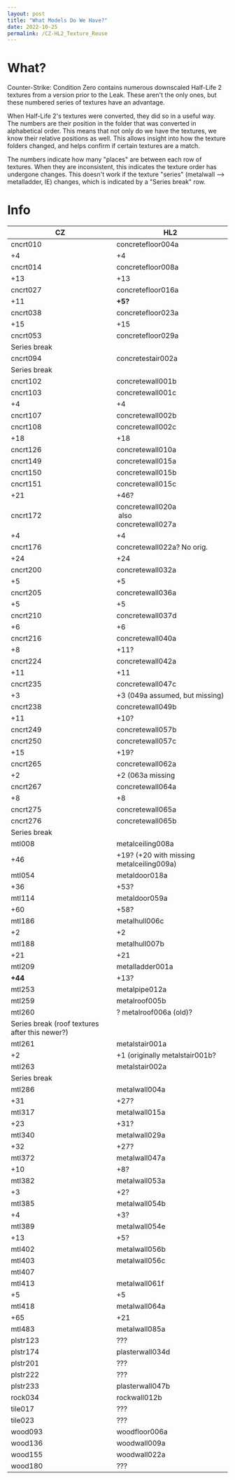 ```yaml
---
layout: post
title: "What Models Do We Have?"
date: 2022-10-25
permalink: /CZ-HL2_Texture_Reuse
---
```


<h1> What? </h1>

<p>Counter-Strike: Condition Zero contains numerous downscaled Half-Life 2 textures from a version prior to the Leak. These aren't the only ones, but these numbered series of textures have an advantage. </p>

<p>When Half-Life 2's textures were converted, they did so in a useful way. The numbers are their position in the folder that was converted in alphabetical order. This means that not only do we have the textures, we know their relative positions as well. This allows insight into how the texture folders changed, and helps confirm if certain textures are a match.  </p>

<p>The numbers indicate how many "places" are between each row of textures. When they are inconsistent, this indicates the texture order has undergone changes. This doesn't work if the texture "series" (metalwall --> metalladder, IE) changes, which is indicated by a "Series break" row. </p>

<h1> Info </h1> 

<table style="max-width:1100px;">
<thead>
<tr>
<th>CZ</th>
<th>HL2</th>
</tr>
</thead>
<tbody>
<tr>
<td>cncrt010  <br /> <img src="assets/czhl2/cncrt010_result.png" alt=""></td>
<td>concretefloor004a <br /> <img src="assets/czhl2/concretefloor004a.png" alt=""></td>
</tr>
<tr>
<td>+4</td>
<td>+4</td>
</tr>
<tr>
<td>cncrt014  <br /> <img src="assets/czhl2/cncrt014_result.png" alt=""></td>
<td>concretefloor008a <br /> <img src="assets/czhl2/concretefloor008a.png" alt=""></td>
</tr>
<tr>
<td>+13</td>
<td>+13</td>
</tr>
<tr>
<td>cncrt027 <br /> <img src="assets/czhl2/cncrt027_result.png" alt=""></td>
<td>concretefloor016a <br /> <img src="assets/czhl2/concretefloor016a.png" alt=""></td>
</tr>
<tr>
<td>+11</td>
<td><strong>+5?</strong></td>
</tr>
<tr>
<td>cncrt038 <br /> <img src="assets/czhl2/cncrt038_result.png" alt=""></td>
<td>concretefloor023a <br /> <img src="assets/czhl2/concretefloor023a.png" alt=""></td>
</tr>
<tr>
<td>+15</td>
<td>+15</td>
</tr>
<tr>
<td>cncrt053 <br /> <img src="assets/czhl2/cncrt053_result.png" alt=""></td>
<td>concretefloor029a <br /> <img src="assets/czhl2/concretefloor029a.png" alt=""></td>
</tr>
<tr>
<td>Series break</td>
<td></td>
</tr>
<tr>
<td>cncrt094 <br /> <img src="assets/czhl2/cncrt094_result.png" alt=""></td>
<td>concretestair002a <br /> <img src="assets/czhl2/concretestair002a.png" alt=""></td>
</tr>
<tr>
<td>Series break</td>
<td></td>
</tr>
<tr>
<td>cncrt102 <br /> <img src="assets/czhl2/cncrt102_result.png" alt=""></td>
<td>concretewall001b <br /> <img src="assets/czhl2/concretewall001b%201.png" alt=""></td>
</tr>
<tr>
<td>cncrt103 <br /> <img src="assets/czhl2/cncrt103_result.png" alt=""></td>
<td>concretewall001c <br /> <img src="assets/czhl2/concretewall001c.png" alt=""></td>
</tr>
<tr>
<td>+4</td>
<td>+4</td>
</tr>
<tr>
<td>cncrt107 <br /> <img src="assets/czhl2/cncrt107_result.png" alt=""></td>
<td>concretewall002b <br /> <img src="assets/czhl2/concretewall002b.png" alt=""></td>
</tr>
<tr>
<td>cncrt108 <br /> <img src="assets/czhl2/cncrt108_result.png" alt=""></td>
<td>concretewall002c <br /> <img src="assets/czhl2/concretewall002c.png" alt=""></td>
</tr>
<tr>
<td>+18</td>
<td>+18</td>
</tr>
<tr>
<td>cncrt126 <br /> <img src="assets/czhl2/cncrt126_result.png" alt=""></td>
<td>concretewall010a <br /> <img src="assets/czhl2/concretewall010a.png" alt=""></td>
</tr>
<tr>
<td>cncrt149 <br /> <img src="assets/czhl2/cncrt149_result.png" alt=""></td>
<td>concretewall015a <br /> <img src="assets/czhl2/concretewall015a.png" alt=""></td>
</tr>
<tr>
<td>cncrt150 <br /> <img src="assets/czhl2/cncrt150_result.png" alt=""></td>
<td>concretewall015b <br /> <img src="assets/czhl2/concretewall015b.png" alt=""></td>
</tr>
<tr>
<td>cncrt151 <br /> <img src="assets/czhl2/cncrt151_result.png" alt=""></td>
<td>concretewall015c <br /> <img src="assets/czhl2/concretewall015c.png" alt=""></td>
</tr>
<tr>
<td>+21</td>
<td>+46?</td>
</tr>
<tr>
<td>cncrt172 <br /> <img src="assets/czhl2/cncrt172_result.png" alt=""></td>
<td>concretewall020a <br /> <img src="assets/czhl2/dev_concretewall020a.png" alt=""> also <br> concretewall027a <br /> <img src="assets/czhl2/concretewall027a.png" alt=""></td>
</tr>
<tr>
<td>+4</td>
<td>+4</td>
</tr>
<tr>
<td>cncrt176 <br /> <img src="assets/czhl2/cncrt176_result.png" alt=""></td>
<td>concretewall022a? No orig.</td>
</tr>
<tr>
<td>+24</td>
<td>+24</td>
</tr>
<tr>
<td>cncrt200 <br /> <img src="assets/czhl2/cncrt200_result.png" alt=""></td>
<td>concretewall032a <br /> <img src="assets/czhl2/concretewall032a.png" alt=""></td>
</tr>
<tr>
<td>+5</td>
<td>+5</td>
</tr>
<tr>
<td>cncrt205 <br /> <img src="assets/czhl2/cncrt205_result.png" alt=""></td>
<td>concretewall036a <br /> <img src="assets/czhl2/concretewall036a.png" alt=""></td>
</tr>
<tr>
<td>+5</td>
<td>+5</td>
</tr>
<tr>
<td>cncrt210 <br /> <img src="assets/czhl2/cncrt210_result.png" alt=""></td>
<td>concretewall037d <br /> <img src="assets/czhl2/concretewall037d.png" alt=""></td>
</tr>
<tr>
<td>+6</td>
<td>+6</td>
</tr>
<tr>
<td>cncrt216 <br /> <img src="assets/czhl2/cncrt216_result.png" alt=""></td>
<td>concretewall040a <br /> <img src="assets/czhl2/concretewall040a.png" alt=""></td>
</tr>
<tr>
<td>+8</td>
<td>+11?</td>
</tr>
<tr>
<td>cncrt224 <br /> <img src="assets/czhl2/cncrt224_result.png" alt=""></td>
<td>concretewall042a <br /> <img src="assets/czhl2/concretewall042a.png" alt=""></td>
</tr>
<tr>
<td>+11</td>
<td>+11</td>
</tr>
<tr>
<td>cncrt235 <br /> <img src="assets/czhl2/cncrt235_result.png" alt=""></td>
<td>concretewall047c <br /> <img src="assets/czhl2/concretewall047c.png" alt=""></td>
</tr>
<tr>
<td>+3</td>
<td>+3 (049a assumed, but missing)</td>
</tr>
<tr>
<td>cncrt238 <br /> <img src="assets/czhl2/cncrt238_result.png" alt=""></td>
<td>concretewall049b <br /> <img src="assets/czhl2/concretewall049b.png" alt=""></td>
</tr>
<tr>
<td>+11</td>
<td>+10?</td>
</tr>
<tr>
<td>cncrt249 <br /> <img src="assets/czhl2/cncrt249_result.png" alt=""></td>
<td>concretewall057b <br /> <img src="assets/czhl2/concretewall057b.png" alt=""></td>
</tr>
<tr>
<td>cncrt250 <br /> <img src="assets/czhl2/cncrt250_result.png" alt=""></td>
<td>concretewall057c <br /> <img src="assets/czhl2/concretewall057c.png" alt=""></td>
</tr>
<tr>
<td>+15</td>
<td>+19?</td>
</tr>
<tr>
<td>cncrt265 <br /> <img src="assets/czhl2/cncrt265_result.png" alt=""></td>
<td>concretewall062a <br /> <img src="assets/czhl2/concretewall062a.png" alt=""></td>
</tr>
<tr>
<td>+2</td>
<td>+2 (063a missing</td>
</tr>
<tr>
<td>cncrt267 <br /> <img src="assets/czhl2/cncrt267_result.png" alt=""></td>
<td>concretewall064a <br /> <img src="assets/czhl2/concretewall064a.png" alt=""></td>
</tr>
<tr>
<td>+8</td>
<td>+8</td>
</tr>
<tr>
<td>cncrt275 <br /> <img src="assets/czhl2/cncrt275_result.png" alt=""></td>
<td>concretewall065a <br /> <img src="assets/czhl2/concretewall065a.png" alt=""></td>
</tr>
<tr>
<td>cncrt276 <br /> <img src="assets/czhl2/cncrt276_result.png" alt=""></td>
<td>concretewall065b <br /> <img src="assets/czhl2/concretewall065b.png" alt=""></td>
</tr>
<tr>
<td>Series break</td>
<td></td>
</tr>
<tr>
<td>mtl008 <br /> <img src="assets/czhl2/mtl008_result.png" alt=""></td>
<td>metalceiling008a <br /> <img src="assets/czhl2/metalceiling008a.png" alt=""></td>
</tr>
<tr>
<td>+46</td>
<td>+19? (+20 with missing metalceiling009a)</td>
</tr>
<tr>
<td>mtl054 <br /> <img src="assets/czhl2/mtl054_result.png" alt=""></td>
<td>metaldoor018a <br /> <img src="assets/czhl2/metaldoor018a.png" alt=""></td>
</tr>
<tr>
<td>+36</td>
<td>+53?</td>
</tr>
<tr>
<td>mtl114 <br /> <img src="assets/czhl2/mtl114_result.png" alt=""></td>
<td>metaldoor059a <br /> <img src="assets/czhl2/metaldoor059a.png" alt=""></td>
</tr>
<tr>
<td>+60</td>
<td>+58?</td>
</tr>
<tr>
<td>mtl186 <br /> <img src="assets/czhl2/mtl186_result.png" alt=""></td>
<td>metalhull006c <br /> <img src="assets/czhl2/metalhull006c.png" alt=""></td>
</tr>
<tr>
<td>+2</td>
<td>+2</td>
</tr>
<tr>
<td>mtl188 <br /> <img src="assets/czhl2/mtl188_result.png" alt=""></td>
<td>metalhull007b <br /> <img src="assets/czhl2/metalhull007b%201.png" alt=""></td>
</tr>
<tr>
<td>+21</td>
<td>+21</td>
</tr>
<tr>
<td>mtl209 <br /> <img src="assets/czhl2/mtl209_result.png" alt=""></td>
<td>metalladder001a <br /> <img src="assets/czhl2/metalladder001a.png" alt=""></td>
</tr>
<tr>
<td><strong>+44</strong></td>
<td>+13?</td>
</tr>
<tr>
<td>mtl253 <br /> <img src="assets/czhl2/mtl253_result.png" alt=""></td>
<td>metalpipe012a <br /> <img src="assets/czhl2/metalpipe012a.png" alt=""></td>
</tr>
<tr>
<td>mtl259 <br /> <img src="assets/czhl2/mtl259_result.png" alt=""></td>
<td>metalroof005b <br /> <img src="assets/czhl2/metalroof005b.png" alt=""></td>
</tr>
<tr>
<td>mtl260 <br /> <img src="assets/czhl2/mtl260_result.png" alt=""></td>
<td>? metalroof006a (old)?<br /> <img src="assets/czhl2/metalroof006a_height.png" alt=""></td>
</tr>
<tr>
<td>Series break (roof textures after this newer?)</td>
<td></td>
</tr>
<tr>
<td>mtl261 <br /> <img src="assets/czhl2/mtl261_result.png" alt=""></td>
<td>metalstair001a <br /> <img src="assets/czhl2/metalstair001a.png" alt=""></td>
</tr>
<tr>
<td>+2</td>
<td>+1 (originally metalstair001b?</td>
</tr>
<tr>
<td>mtl263 <br /> <img src="assets/czhl2/mtl263_result.png" alt=""></td>
<td>metalstair002a <br /> <img src="assets/czhl2/metalstair002a.png" alt=""></td>
</tr>
<tr>
<td>Series break</td>
<td></td>
</tr>
<tr>
<td>mtl286 <br /> <img src="assets/czhl2/mtl286_result.png" alt=""></td>
<td>metalwall004a <br /> <img src="assets/czhl2/metalwall004a.png" alt=""></td>
</tr>
<tr>
<td>+31</td>
<td>+27?</td>
</tr>
<tr>
<td>mtl317 <br /> <img src="assets/czhl2/mtl317_result.png" alt=""></td>
<td>metalwall015a <br /> <img src="assets/czhl2/metalwall015a.png" alt=""></td>
</tr>
<tr>
<td>+23</td>
<td>+31?</td>
</tr>
<tr>
<td>mtl340 <br /> <img src="assets/czhl2/mtl340_result.png" alt=""></td>
<td>metalwall029a <br /> <img src="assets/czhl2/metalwall029a%201.png" alt=""></td>
</tr>
<tr>
<td>+32</td>
<td>+27?</td>
</tr>
<tr>
<td>mtl372 <br /> <img src="assets/czhl2/mtl372_result.png" alt=""></td>
<td>metalwall047a <br /> <img src="assets/czhl2/metalwall047a.png" alt=""> </td>
</tr>
<tr>
<td>+10</td>
<td>+8?</td>
</tr>
<tr>
<td>mtl382 <br /> <img src="assets/czhl2/mtl382_result.png" alt=""></td>
<td>metalwall053a <br /> <img src="assets/czhl2/metalwall053a.png" alt=""></td>
</tr>
<tr>
<td>+3</td>
<td>+2?</td>
</tr>
<tr>
<td>mtl385 <br /> <img src="assets/czhl2/mtl385_result.png" alt=""></td>
<td>metalwall054b <br /> <img src="assets/czhl2/metalwall054b.png" alt=""></td>
</tr>
<tr>
<td>+4</td>
<td>+3?</td>
</tr>
<tr>
<td>mtl389 <br /> <img src="assets/czhl2/mtl389_result.png" alt=""></td>
<td>metalwall054e <br /> <img src="assets/czhl2/metalwall054e.png" alt=""></td>
</tr>
<tr>
<td>+13</td>
<td>+5?</td>
</tr>
<tr>
<td>mtl402 <br /> <img src="assets/czhl2/mtl402_result.png" alt=""></td>
<td>metalwall056b <br /> <img src="assets/czhl2/metalwall056b.png" alt=""></td>
</tr>
<tr>
<td>mtl403 <br /> <img src="assets/czhl2/mtl403_result.png" alt=""></td>
<td>metalwall056c <br /> <img src="assets/czhl2/metalwall056c.png" alt=""></td>
</tr>
<tr>
<td>mtl407 <br /> <img src="assets/czhl2/mtl407_result.png" alt=""></td>
<td></td>
</tr>
<tr>
<td>mtl413 <br /> <img src="assets/czhl2/mtl413_result%201.png" alt=""></td>
<td>metalwall061f <br /> <img src="assets/czhl2/metalwall061f.png" alt=""></td>
</tr>
<tr>
<td>+5</td>
<td>+5</td>
</tr>
<tr>
<td>mtl418 <br /> <img src="assets/czhl2/mtl418_result%201.png" alt=""></td>
<td>metalwall064a <br /> <img src="assets/czhl2/metalwall064a.png" alt=""></td>
</tr>
<tr>
<td>+65</td>
<td>+21</td>
</tr>
<tr>
<td>mtl483 <br /> <img src="assets/czhl2/mtl483_result.png" alt=""></td>
<td>metalwall085a <br /> <img src="assets/czhl2/metalwall085a.png" alt=""></td>
</tr>
<tr>
<td>plstr123 <br /> <img src="assets/czhl2/plstr123_result.png" alt=""></td>
<td>???</td>
</tr>
<tr>
<td>plstr174 <br /> <img src="assets/czhl2/plstr174_result%201.png" alt=""></td>
<td>plasterwall034d <br /> <img src="assets/czhl2/plasterwall034d.png" alt=""></td>
</tr>
<tr>
<td>plstr201 <br /> <img src="assets/czhl2/plstr201_result.png" alt=""></td>
<td>???</td>
</tr>
<tr>
<td>plstr222 <br /> <img src="assets/czhl2/plstr222_result.png" alt=""></td>
<td>???</td>
</tr>
<tr>
<td>plstr233 <br /> <img src="assets/czhl2/plstr233_result.png" alt=""></td>
<td>plasterwall047b <br /> <img src="assets/czhl2/plasterwall047b.png" alt=""></td>
</tr>
<tr>
<td>rock034 <br /> <img src="assets/czhl2/rock034_result.png" alt=""></td>
<td>rockwall012b <br /> <img src="assets/czhl2/rockwall012b.png" alt=""></td>
</tr>
<tr>
<td>tile017 <br /> <img src="assets/czhl2/tile017_result.png" alt=""></td>
<td>???</td>
</tr>
<tr>
<td>tile023 <br /> <img src="assets/czhl2/tile023_result.png" alt=""></td>
<td>???</td>
</tr>
<tr>
<td>wood093 <br /> <img src="assets/czhl2/wood093_result.png" alt=""></td>
<td>woodfloor006a <br /> <img src="assets/czhl2/woodfloor006a.png" alt=""></td>
</tr>
<tr>
<td>wood136 <br /> <img src="assets/czhl2/wood136_result.png" alt=""></td>
<td>woodwall009a <br /> <img src="assets/czhl2/woodwall009a.png" alt=""></td>
</tr>
<tr>
<td>wood155 <br /> <img src="assets/czhl2/wood155_result.png" alt=""></td>
<td>woodwall022a <br /> <img src="assets/czhl2/woodwall022a.png" alt=""></td>
</tr>
<tr>
<td>wood180 <br /> <img src="assets/czhl2/wood180_result.png" alt=""></td>
<td>???</td>
</tr>
</tbody>
</table>
